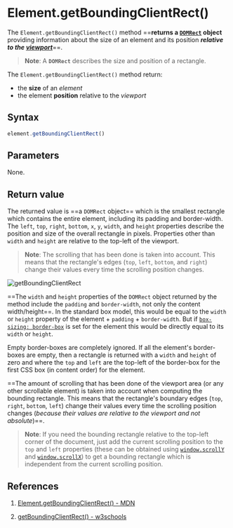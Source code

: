 # Element.getBoundingClientRect()

The `Element.getBoundingClientRect()` method ==**returns a [`DOMRect`](https://developer.mozilla.org/en-US/docs/Web/API/DOMRect) object** providing information about the size of an element and its position **_relative to the [viewport](https://developer.mozilla.org/en-US/docs/Glossary/Viewport)_**==.

> **Note**: A **`DOMRect`** describes the size and position of a rectangle.

The `Element.getBoundingClientRect()` method return:

- the **size** of an _element_ 
- the element **position** relative to the _viewport_

## Syntax

```js
element.getBoundingClientRect()
```

## Parameters

None.

## Return value

The returned value is ==a `DOMRect` object== which is the smallest rectangle which contains the entire element, including its padding and border-width. The `left`, `top`, `right`, `bottom`, `x`, `y`, `width`, and `height` properties describe the position and size of the overall rectangle in pixels. Properties other than `width` and `height` are relative to the top-left of the viewport.

> **Note**: The scrolling that has been done is taken into account. This means that the rectangle's edges (`top`, `left`, `bottom`, and `right`) change their values every time the scrolling position changes.

![getBoundingClientRect](../../img/getBoundingClientRect.jpg)

==The `width` and `height` properties of the `DOMRect` object returned by the method include the `padding` and `border-width`, not only the content width/height==. In the standard box model, this would be equal to the `width` or `height` property of the element + `padding` + `border-width`. But if [`box-sizing: border-box`](https://developer.mozilla.org/en-US/docs/Web/CSS/box-sizing) is set for the element this would be directly equal to its `width` or `height`.

Empty border-boxes are completely ignored. If all the element's border-boxes are empty, then a rectangle is returned with a `width` and `height` of zero and where the `top` and `left` are the top-left of the border-box for the first CSS box (in content order) for the element.

==The amount of scrolling that has been done of the viewport area (or any other scrollable element) is taken into account when computing the bounding rectangle. This means that the rectangle's boundary edges (`top`, `right`, `bottom`, `left`) change their values every time the scrolling position changes (_because their values are relative to the viewport and not absolute_)==.

> **Note**: If you need the bounding rectangle relative to the top-left corner of the document, just add the current scrolling position to the `top` and `left` properties (these can be obtained using [`window.scrollY`](https://developer.mozilla.org/en-US/docs/Web/API/Window/scrollY) and [`window.scrollX`](https://developer.mozilla.org/en-US/docs/Web/API/Window/scrollX)) to get a bounding rectangle which is independent from the current scrolling position.

## References

1. [Element.getBoundingClientRect() - MDN](https://developer.mozilla.org/en-US/docs/Web/API/Element/getBoundingClientRect)

2. [getBoundingClientRect() - w3schools](https://www.w3schools.com/jsref/met_element_getboundingclientrect.asp)
